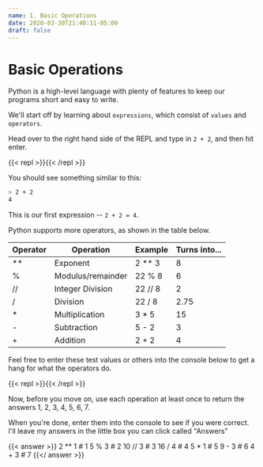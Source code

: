 ```yaml
---
name: 1. Basic Operations
date: 2020-03-30T21:40:11-05:00
draft: false
---
```


# Basic Operations

Python is a high-level language with plenty of features to keep our programs short and easy to write.

We'll start off by learning about `expressions`, which consist of `values` and `operators`.

Head over to the right hand side of the REPL and type in `2 + 2`, and then hit enter.

{{< repl >}}{{< /repl >}}

You should see something similar to this:
```bash
> 2 + 2
4
```

This is our first expression -- `2 + 2 = 4`.

Python supports more operators, as shown in the table below.

| Operator | Operation         | Example | Turns into...   |
|----------|-------------------|---------|-----------------|
| **       | Exponent          | 2 ** 3  | 8               |
| %        | Modulus/remainder | 22 % 8  | 6               |
| //       | Integer Division  | 22 // 8 | 2               |
| /        | Division          | 22 / 8  | 2.75            |
| *        | Multiplication    | 3 * 5   | 15              |
| -        | Subtraction       | 5 - 2   | 3               |
| +        | Addition          | 2 + 2   | 4               |

Feel free to enter these test values or others into the console below to get a hang for what the operators do.

{{< repl >}}{{< /repl >}}

Now, before you move on, use each operation at least once to return the answers 1, 2, 3, 4, 5, 6, 7.

When you're done, enter them into the console to see if you were correct.
I'll leave my answers in the little box you can click called "Answers"

{{< answer >}}
2 ** 1 # 1
5 % 3 # 2
10 // 3 # 3
16 / 4 # 4
5 * 1 # 5
9 - 3 # 6
4 + 3 # 7
{{</ answer >}}
